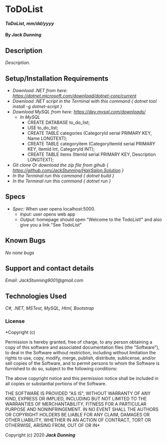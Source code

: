 # ToDoList

#### _ToDoList, mm/dd/yyyy_

#### By _**Jack Dunning**_

## Description

_Description._

## Setup/Installation Requirements

* _Download .NET from here: https://dotnet.microsoft.com/download/dotnet-core/current_
* _Download .NET script in the Terminal with this command { dotnet tool install -g dotnet-script }_
* _Download MySQL from here: https://dev.mysql.com/downloads/_
  * _In MySQL_
    * CREATE DATABASE to_do_list;
    * USE to_do_list;
    * CREATE TABLE categories (CategoryId serial PRIMARY KEY, Name LONGTEXT);
    * CREATE TABLE categoryitem (CategoryItemId serial PRIMARY KEY, ItemId Int, CategoryId INT);
    * CREATE TABLE items (ItemId serial PRIMARY KEY, Description LONGTEXT);
* _Git clone Or download the zip file from gihub { https://github.com/JackStunning/HairSalon.Solution }_
* _In the Terminal run this command { dotnet build }_
* _In the Terminal run this command { dotnet run }_

## Specs

  * _Spec:_ When user opens localhost:5000.
      * _Input:_ user opens web app
      * _Output:_ homepage should open "Welcome to the TodoList!" and also give you a link "See TodoList"

## Known Bugs

_No none bugs_

## Support and contact details
 
_Email: JackStunning9001@gmail.com_

## Technologies Used

_C#, .NET, MSTest, MySQL, Html, Bootstrap_

### License

*Copyright (c)

Permission is hereby granted, free of charge, to any person obtaining a copy of this software and associated documentation files (the "Software"), to deal in the Software without restriction, including without limitation the rights to use, copy, modify, merge, publish, distribute, sublicense, and/or sell copies of the Software, and to permit persons to whom the Software is furnished to do so, subject to the following conditions:

The above copyright notice and this permission notice shall be included in all copies or substantial portions of the Software.

THE SOFTWARE IS PROVIDED "AS IS", WITHOUT WARRANTY OF ANY KIND, EXPRESS OR IMPLIED, INCLUDING BUT NOT LIMITED TO THE WARRANTIES OF MERCHANTABILITY, FITNESS FOR A PARTICULAR PURPOSE AND NONINFRINGEMENT. IN NO EVENT SHALL THE AUTHORS OR COPYRIGHT HOLDERS BE LIABLE FOR ANY CLAIM, DAMAGES OR OTHER LIABILITY, WHETHER IN AN ACTION OF CONTRACT, TORT OR OTHERWISE, ARISING FROM, OUT OF OR IN*

Copyright (c) 2020 **_Jack Dunning_**
